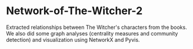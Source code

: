 # Network-of-The-Witcher-2
Extracted relationships between The Witcher's characters from the books. We also did some graph analyses (centrality measures and community detection) and visualization using NetworkX and Pyvis.
